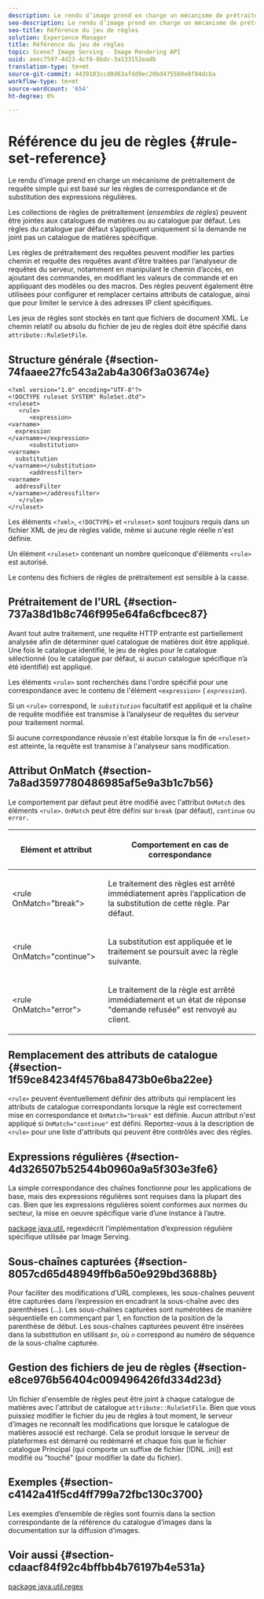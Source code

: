 ```yaml
---
description: Le rendu d’image prend en charge un mécanisme de prétraitement de requête simple qui est basé sur les règles de correspondance et de substitution des expressions régulières.
seo-description: Le rendu d’image prend en charge un mécanisme de prétraitement de requête simple qui est basé sur les règles de correspondance et de substitution des expressions régulières.
seo-title: Référence du jeu de règles
solution: Experience Manager
title: Référence du jeu de règles
topic: Scene7 Image Serving - Image Rendering API
uuid: aeec7597-4d23-4cf8-8bdc-3a133152eadb
translation-type: tm+mt
source-git-commit: 4439103ccd0d63afdd9ec20bd475560e8f84dcba
workflow-type: tm+mt
source-wordcount: '654'
ht-degree: 0%

---
```



# Référence du jeu de règles {#rule-set-reference}

Le rendu d’image prend en charge un mécanisme de prétraitement de requête simple qui est basé sur les règles de correspondance et de substitution des expressions régulières.

<!--<a id="section_F44601A65CE1451EAD0A449C66B773CC"></a>-->

Les collections de règles de prétraitement (*ensembles de règles*) peuvent être jointes aux catalogues de matières ou au catalogue par défaut. Les règles du catalogue par défaut s’appliquent uniquement si la demande ne joint pas un catalogue de matières spécifique.

Les règles de prétraitement des requêtes peuvent modifier les parties chemin et requête des requêtes avant d’être traitées par l’analyseur de requêtes du serveur, notamment en manipulant le chemin d’accès, en ajoutant des commandes, en modifiant les valeurs de commande et en appliquant des modèles ou des macros. Des règles peuvent également être utilisées pour configurer et remplacer certains attributs de catalogue, ainsi que pour limiter le service à des adresses IP client spécifiques.

Les jeux de règles sont stockés en tant que fichiers de document XML. Le chemin relatif ou absolu du fichier de jeu de règles doit être spécifié dans `attribute::RuleSetFile`.

## Structure générale {#section-74faaee27fc543a2ab4a306f3a03674e}

```
<?xml version="1.0" encoding="UTF-8"?>
<!DOCTYPE ruleset SYSTEM" RuleSet.dtd">
<ruleset>
   <rule>
      <expression>
<varname>
  expression
</varname></expression>
      <substitution>
<varname>
  substitution
</varname></substitution>
      <addressfilter>
<varname>
  addressFilter
</varname></addressfilter>
   </rule>
</ruleset>
```

Les éléments `<?xml>`, `<!DOCTYPE>` et `<ruleset>` sont toujours requis dans un fichier XML de jeu de règles valide, même si aucune règle réelle n&#39;est définie.

Un élément `<ruleset>` contenant un nombre quelconque d&#39;éléments `<rule>` est autorisé.

Le contenu des fichiers de règles de prétraitement est sensible à la casse.

## Prétraitement de l’URL {#section-737a38d1b8c746f995e64fa6cfbcec87}

Avant tout autre traitement, une requête HTTP entrante est partiellement analysée afin de déterminer quel catalogue de matières doit être appliqué. Une fois le catalogue identifié, le jeu de règles pour le catalogue sélectionné (ou le catalogue par défaut, si aucun catalogue spécifique n’a été identifié) est appliqué.

Les éléments `<rule>` sont recherchés dans l&#39;ordre spécifié pour une correspondance avec le contenu de l&#39;élément `<expression>` ( *`expression`*).

Si un `<rule>` correspond, le *`substitution`* facultatif est appliqué et la chaîne de requête modifiée est transmise à l’analyseur de requêtes du serveur pour traitement normal.

Si aucune correspondance réussie n&#39;est établie lorsque la fin de `<ruleset>` est atteinte, la requête est transmise à l&#39;analyseur sans modification.

## Attribut OnMatch {#section-7a8ad3597780486985af5e9a3b1c7b56}

Le comportement par défaut peut être modifié avec l&#39;attribut `OnMatch` des éléments `<rule>`. `OnMatch` peut être défini sur  `break` (par défaut),  `continue` ou  `error.`

<table id="table_4CABF55B33854A128D5F326B31C6C397"> 
 <thead> 
  <tr> 
   <th colname="col1" class="entry"> <p>Elément et attribut </p> </th> 
   <th colname="col2" class="entry"> <p>Comportement en cas de correspondance </p> </th> 
  </tr> 
 </thead>
 <tbody> 
  <tr> 
   <td colname="col1"> <p><span class="codeph"> &lt;rule OnMatch="break"&gt;</span> </p> </td> 
   <td colname="col2"> <p>Le traitement des règles est arrêté immédiatement après l’application de la substitution de cette règle. Par défaut. </p> </td> 
  </tr> 
  <tr> 
   <td colname="col1"> <p><span class="codeph"> &lt;rule OnMatch="continue"&gt;</span> </p> </td> 
   <td colname="col2"> <p>La substitution est appliquée et le traitement se poursuit avec la règle suivante. </p> </td> 
  </tr> 
  <tr> 
   <td colname="col1"> <p><span class="codeph"> &lt;rule OnMatch="error"&gt;</span> </p> </td> 
   <td colname="col2"> <p>Le traitement de la règle est arrêté immédiatement et un état de réponse "demande refusée" est renvoyé au client. </p> </td> 
  </tr> 
 </tbody> 
</table>

## Remplacement des attributs de catalogue {#section-1f59ce84234f4576ba8473b0e6ba22ee}

`<rule>` peuvent éventuellement définir des attributs qui remplacent les attributs de catalogue correspondants lorsque la règle est correctement mise en correspondance et  `OnMatch="break"` est définie. Aucun attribut n&#39;est appliqué si `OnMatch="continue"` est défini. Reportez-vous à la description de `<rule>` pour une liste d&#39;attributs qui peuvent être contrôlés avec des règles.

## Expressions régulières {#section-4d326507b52544b0960a9a5f303e3fe6}

La simple correspondance des chaînes fonctionne pour les applications de base, mais des expressions régulières sont requises dans la plupart des cas. Bien que les expressions régulières soient conformes aux normes du secteur, la mise en oeuvre spécifique varie d’une instance à l’autre.

[package java.util.](https://www2.cs.duke.edu/csed/java/jdk1.4.2/docs/api/) regexdécrit l’implémentation d’expression régulière spécifique utilisée par Image Serving.

## Sous-chaînes capturées {#section-8057cd65d48949ffb6a50e929bd3688b}

Pour faciliter des modifications d’URL complexes, les sous-chaînes peuvent être capturées dans l’expression en encadrant la sous-chaîne avec des parenthèses (...). Les sous-chaînes capturées sont numérotées de manière séquentielle en commençant par 1, en fonction de la position de la parenthèse de début. Les sous-chaînes capturées peuvent être insérées dans la substitution en utilisant *`$n`*, où *`n`* correspond au numéro de séquence de la sous-chaîne capturée.

## Gestion des fichiers de jeu de règles {#section-e8ce976b56404c009496426fd334d23d}

Un fichier d&#39;ensemble de règles peut être joint à chaque catalogue de matières avec l&#39;attribut de catalogue `attribute::RuleSetFile`. Bien que vous puissiez modifier le fichier du jeu de règles à tout moment, le serveur d’images ne reconnaît les modifications que lorsque le catalogue de matières associé est rechargé. Cela se produit lorsque le serveur de plateformes est démarré ou redémarré et chaque fois que le fichier catalogue Principal (qui comporte un suffixe de fichier [!DNL .ini]) est modifié ou &quot;touché&quot; (pour modifier la date du fichier).

## Exemples {#section-c4142a41f5cd4ff799a72fbc130c3700}

Les exemples d’ensemble de règles sont fournis dans la section correspondante de la référence du catalogue d’images dans la documentation sur la diffusion d’images.

## Voir aussi {#section-cdaacf84f92c4bffbb4b76197b4e531a}

[package java.util.regex](https://www2.cs.duke.edu/csed/java/jdk1.4.2/docs/api/)
